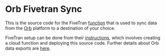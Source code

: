 # Orb Fivetran Sync

This is the source code for the FiveTran [function](https://fivetran.com/docs/functions) that is used to sync data from the [Orb](https://orb.dev) platform to a destination of your choice.

FiveTran setup can be done from their [instructions](https://fivetran.com/docs/functions/google-cloud-functions/setup-guide#beginfivetranconfiguration), which involves creating a cloud function and deploying this source code. Further details about Orb data exports are [here](https://docs.withorb.com/guides/integrations-and-exports/data-exports#export-method).